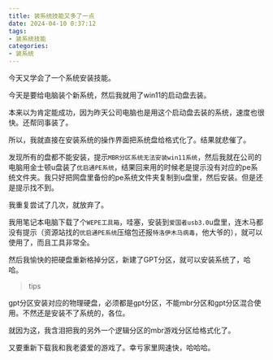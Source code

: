 ```yaml
---
title: 装系统技能又多了一点
date: 2024-04-10 0:37:12
tags:
- 装系统技能
categories:
- 装系统
---
```


今天又学会了一个系统安装技能。

<!--more-->

今天是要给电脑装个新系统，然后我就用了win11的启动盘去装。

本来以为肯定能成功，因为昨天公司电脑也是用这个启动盘去装的系统，速度也很快。还帮同事装了。

所以，我就直接在安装系统的操作界面把系统盘给格式化了。结果就悲催了。

发现所有的盘都不能安装，提示`MBR分区系统无法安装win11系统`，然后我就在公司的电脑用金士顿u盘装了`优启通PE系统`，结果回来用的时候老是提示没有对应的pe系统文件夹。我只好把网盘里备份的pe系统文件夹复制到u盘里，然后安装。但是还是提示找不到。

我重复尝试了几次，就放弃了。

我用笔记本电脑下载了个`WEPE工具箱`，哇塞，安装到`爱国者usb3.0`u盘里，连木马都没有提示（资源站找的`优启通PE系统`压缩包还报`特洛伊木马病毒`，他大爷的），就可以使用了，而且工具非常全。

然后我愉快的把硬盘重新格掉分区，新建了GPT分区，就可以安装系统了，哈哈。

> tips

gpt分区安装对应的物理硬盘，必须都是gpt分区，不能mbr分区和gpt分区混合使用。不然还是安装不了系统的，各位。

就因为这，我含泪把我的另外一个逻辑分区的mbr游戏分区给格式化了。

又要重新下载我和我老婆爱的游戏了。幸亏家里网速快，哈哈哈。
